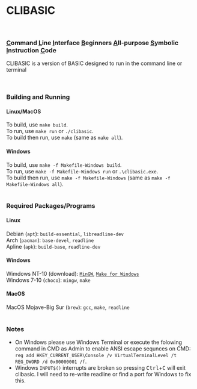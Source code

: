 # CLIBASIC <br>
<!----> <br>
### <ins>C</ins>ommand <ins>L</ins>ine <ins>I</ins>nterface <ins>B</ins>eginners <ins>A</ins>ll-purpose <ins>S</ins>ymbolic <ins>I</ins>nstruction <ins>C</ins>ode <br>
CLIBASIC is a version of BASIC designed to run in the command line or terminal
<!----> <br>
### Building and Running <br>
#### Linux/MacOS <br>
To build, use `make build`. <br>
To run, use `make run` or `./clibasic`. <br>
To build then run, use `make` (same as `make all`). <br>
#### Windows <br>
To build, use `make -f Makefile-Windows build`. <br>
To run, use `make -f Makefile-Windows run` or `.\clibasic.exe`. <br>
To build then run, use `make -f Makefile-Windows` (same as `make -f Makefile-Windows all`). <br>
<br>
### Required Packages/Programs <br>
#### Linux <br>
Debian (`apt`): `build-essential`, `libreadline-dev` <br>
Arch (`pacman`): `base-devel`, `readline` <br>
Apline (`apk`): `build-base`, `readline-dev` <br>
#### Windows <br>
Wimdows NT-10 (download): [`MinGW`](http://mingw-w64.org/doku.php/download/mingw-builds), [`Make for Windows`](http://gnuwin32.sourceforge.net/packages/make.htm) <br>
Windows 7-10 (`choco`): `mingw`, `make` <br>
#### MacOS <br>
MacOS Mojave-Big Sur (`brew`): `gcc`, `make`, `readline` <br>
<br>
### Notes <br>
- On Windows please use Windows Terminal or execute the folowing command in CMD as Admin to enable ANSI escape sequnces on CMD: ```reg add HKEY_CURRENT_USER\Console /v VirtualTerminalLevel /t REG_DWORD /d 0x00000001 /f```. <br>
- Windows `INPUT$()` interrupts are broken so pressing <kbd>Ctrl</kbd>+<kbd>C</kbd> will exit clibasic. I will need to re-write readline or find a port for Windows to fix this.
